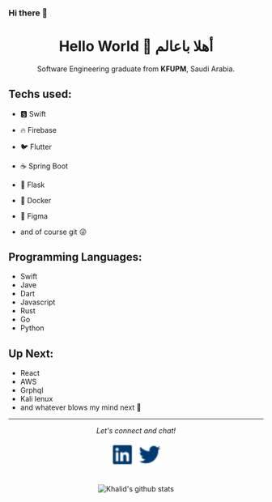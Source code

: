 ### Hi there 👋

<!--
**ipkalid/ipkalid** is a ✨ _special_ ✨ repository because its `README.md` (this file) appears on your GitHub profile.

Here are some ideas to get you started:

- 🔭 I’m currently working on ...
- 🌱 I’m currently learning ...
- 👯 I’m looking to collaborate on ...
- 🤔 I’m looking for help with ...
- 💬 Ask me about ...
- 📫 How to reach me: ...
- 😄 Pronouns: ...
- ⚡ Fun fact: ...
-->
<div align="center">

# Hello World  👋  أهلا باعالم
Software Engineering graduate from **KFUPM**, Saudi Arabia.

</div>

## Techs used:
- 🆂 Swift 
- 🔥 Firebase 
- 🐦 Flutter 
- ☕️ Spring Boot
- 🐍 Flask
- 🐳 Docker 
- 🎨 Figma 


- and of course git 😜

## Programming Languages: 
- Swift
- Jave
- Dart
- Javascript 
- Rust
- Go
- Python

## Up Next:
- React
- AWS
- Grphql
- Kali lenux 
- and whatever blows my mind next 🤯

<hr>
<p align="center">
  <i>Let's connect and chat!</i>

  <p align="center">
    <a href="https://www.linkedin.com/in/khalid-alhazmi/" alt="Linkedin"><img src="https://raw.githubusercontent.com/alioh/alioh/master/linkedin-box-fill.png" width = 50px></a>
    <a href="https://twitter.com/iKAlhazmi" alt="Twitter"><img src="https://raw.githubusercontent.com/alioh/alioh/master/twitter-fill.png" width = 50px></a>
  </p>

  <p align="center">  
    <br>
    <img alt="Khalid's github stats" src="https://github-readme-stats.alioh.vercel.app/api?username=ipkalid&show_icons=true&hide_border=true" />
    <br>
<!--     <img alt="Khalid's github stats" src="https://github-readme-stats.vercel.app/api/top-langs/?username=ipkalid" /> -->
  </p>
  
  


</p>
